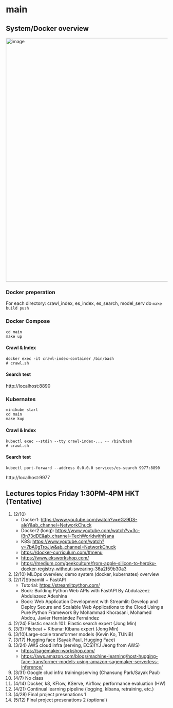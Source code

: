 # main

## System/Docker overview
<img width="758" alt="image" src="https://user-images.githubusercontent.com/901975/183826557-3dd15735-865c-4db2-abcd-9d66caba2473.png">

### Docker preperation
For each directory: crawl_index, es_index, es_search, model_serv do `make build push`

### Docker Compose
```
cd main
make up 
```

#### Crawl & Index
```
docker exec -it crawl-index-container /bin/bash
# crawl.sh  
```

#### Search test
http://localhost:8890

### Kubernates
```
minikube start
cd main
make kup
```
#### Crawl & Index
```
kubectl exec --stdin --tty crawl-index-... -- /bin/bash
# crawl.sh
```

#### Search test
```
kubectl port-forward --address 0.0.0.0 services/es-search 9977:8890
```

http://localhost:9977

## Lectures topics Friday 1:30PM-4PM HKT (Tentative)
1. (2/10)
    - Docker1: https://www.youtube.com/watch?v=eGz9DS-aIeY&ab_channel=NetworkChuck
    - Docker2 (long): https://www.youtube.com/watch?v=3c-iBn73dDE&ab_channel=TechWorldwithNana
    - K8S: https://www.youtube.com/watch?v=7bA0gTroJjw&ab_channel=NetworkChuck
    - https://docker-curriculum.com/#menu
    - https://www.eksworkshop.com/
    - https://medium.com/geekculture/from-apple-silicon-to-heroku-docker-registry-without-swearing-36a2f59b30a3  
1. (2/10) MLOps overview, demo system (docker, kubernates) overview
1. (2/17)Streamlit + FastAPI
    - Tutorial: https://streamlitpython.com/ 
    - Book: Building Python Web APIs with FastAPI By Abdulazeez Abdulazeez Adeshina
    - Book: Web Application Development with Streamlit: Develop and Deploy Secure and Scalable Web Applications to the Cloud Using a Pure Python Framework By Mohammad Khorasani, Mohamed Abdou, Javier Hernández Fernández
3. (2/24) Elastic search 101: Elastic search expert (Jong Min)
6. (3/3) Filebeat + Kibana: Kibana expert (Jong Min)
7. (3/10)Large-scale transformer models (Kevin Ko, TUNiB)
8. (3/17) Hugging face (Sayak Paul, Hugging Face)
10. (3/24) AWS cloud infra (serving, ECS)(YJ Jeong from AWS)
    - https://sagemaker-workshop.com/
    - https://aws.amazon.com/blogs/machine-learning/host-hugging-face-transformer-models-using-amazon-sagemaker-serverless-inference/ 
9. (3/31) Google clud infra training/serving (Chansung Park/Sayak Paul)
11. (4/7) No class
11. (4/14) Docker, k8, KFlow, KServe, Airflow, performance evaluation (HW)
12. (4/21) Continual learning pipeline (logging, kibana, retraining, etc.) 
13. (4/28) Final project presenations 1
13. (5/12) Final project presenations 2 (optional)


